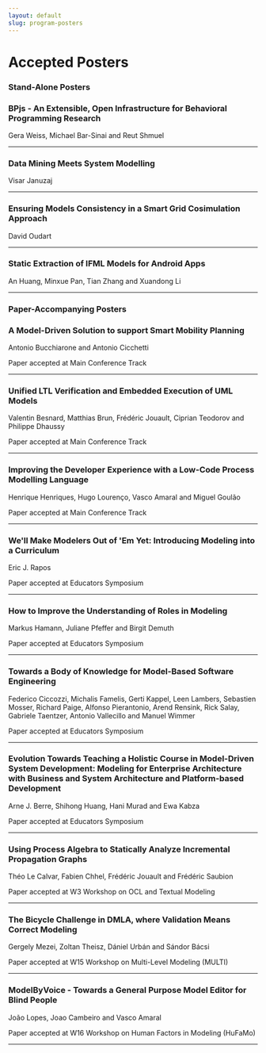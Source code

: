 ```yaml
---
layout: default
slug: program-posters
---
```

<div class="row">
 <div class="col-md-14" markdown="1">

# Accepted Posters

### **Stand-Alone Posters**

 
<h3>BPjs - An Extensible, Open Infrastructure for Behavioral Programming Research</h3>
<p>Gera Weiss, Michael Bar-Sinai and Reut Shmuel</p>
<hr/>

<h3> Data Mining Meets System Modelling </h3>
<p> Visar Januzaj </p>
<hr/>

<h3> Ensuring Models Consistency in a Smart Grid Cosimulation Approach </h3>
<p> David Oudart </p>
<hr />

 
<h3> Static Extraction of IFML Models for Android Apps </h3>
<p> An Huang, Minxue Pan, Tian Zhang and Xuandong Li </p>
<hr />

 

### **Paper-Accompanying Posters**

<h3> A Model-Driven Solution to support Smart Mobility Planning </h3>
<p> Antonio Bucchiarone and Antonio Cicchetti </p>
<p> Paper accepted at Main Conference Track</p>
<hr />

<h3> Unified LTL Verification and Embedded Execution of UML Models </h3>
<p>Valentin Besnard, Matthias Brun, Frédéric Jouault, Ciprian Teodorov and Philippe Dhaussy</p>
<p> Paper accepted at Main Conference Track </p>
<hr />
 
<h3> Improving the Developer Experience with a Low-Code Process Modelling Language </h3>
<p>Henrique Henriques, Hugo Lourenço, Vasco Amaral and Miguel Goulão</p>
<p>Paper accepted at Main Conference Track</p>
<hr />

<h3>We'll Make Modelers Out of 'Em Yet: Introducing Modeling into a Curriculum</h3>
<p>Eric J. Rapos</p>
<p>Paper accepted at Educators Symposium</p>
<hr />

<h3>How to Improve the Understanding of Roles in Modeling</h3>
<p>Markus Hamann, Juliane Pfeffer and Birgit Demuth</p>
<p>Paper accepted at Educators Symposium</p>
<hr />
 
<h3>Towards a Body of Knowledge for Model-Based Software Engineering</h3>
<p>Federico Ciccozzi, Michalis Famelis, Gerti Kappel, Leen Lambers, Sebastien Mosser, Richard Paige, Alfonso Pierantonio, Arend Rensink, Rick Salay, Gabriele Taentzer, Antonio Vallecillo and Manuel Wimmer</p>
<p>Paper accepted at Educators Symposium</p>
<hr />

<h3>Evolution Towards Teaching a Holistic Course in Model-Driven System Development: Modeling for Enterprise Architecture with Business and System Architecture and Platform-based Development</h3>
<p>Arne J. Berre, Shihong Huang, Hani Murad and Ewa Kabza</p>
<p>Paper accepted at Educators Symposium</p>
<hr />

<h3>Using Process Algebra to Statically Analyze Incremental Propagation Graphs</h3>
<p>Théo Le Calvar, Fabien Chhel, Frédéric Jouault and Frédéric Saubion</p>
<p>Paper accepted at W3 Workshop on OCL and Textual Modeling</p>
<hr />

<h3>The Bicycle Challenge in DMLA, where Validation Means Correct Modeling</h3>
<p>Gergely Mezei, Zoltan Theisz, Dániel Urbán and Sándor Bácsi</p>
<p>Paper accepted at W15 Workshop on Multi-Level Modeling (MULTI)</p>
<hr />

<h3>ModelByVoice - Towards a General Purpose Model Editor for Blind People</h3>
<p>João Lopes, Joao Cambeiro and Vasco Amaral</p>
<p>Paper accepted at W16 Workshop on Human Factors in Modeling (HuFaMo)</p>
<hr />

</div>
</div>